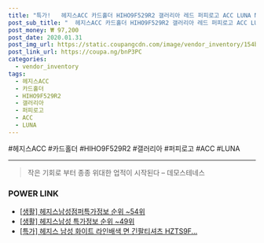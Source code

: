 ```yaml
--- 
title: "특가!   헤지스ACC 카드홀더 HIHO9F529R2 갤러리아 레드 퍼피로고 ACC LUNA MONOG..." 
post_sub_title: "  헤지스ACC 카드홀더 HIHO9F529R2 갤러리아 레드 퍼피로고 ACC LUNA MONOGRAM 참장식 헤지스" 
post_money: ₩ 97,200 
post_date: 2020.01.31 
post_img_url: https://static.coupangcdn.com/image/vendor_inventory/154b/5c94feded105228266dd02445c033485ecbbf399b6b4f1ff1cb2215c54ff.JPG 
post_link_url: https://coupa.ng/bnP3PC 
categories: 
  - vendor_inventory 
tags: 
  - 헤지스ACC 
  - 카드홀더 
  - HIHO9F529R2 
  - 갤러리아 
  - 퍼피로고 
  - ACC 
  - LUNA 
--- 
```

  #헤지스ACC #카드홀더 #HIHO9F529R2 #갤러리아 #퍼피로고 #ACC #LUNA 
<hr> 

> 작은 기회로 부터 종종 위대한 업적이 시작된다  – 데모스테네스 


### POWER LINK

* <a href="https://blog.naver.com/fasyy4321/221774841928" target="_blank"> [생활] 헤지스남성점퍼특가정보 순위 ~54위</a>
* <a href="https://blog.naver.com/sakai111/221776391992" target="_blank"> [생활] 헤지스남성 특가정보 순위 ~49위</a>
* <a href="https://blog.naver.com/sakai111/221786456967" target="_blank">[특가] 헤지스 남성 화이트 라인배색 면 긴팔티셔츠 HZTS9F...</a>
